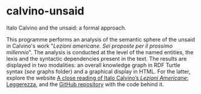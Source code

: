 # calvino-unsaid
Italo Calvino and the unsaid: a formal approach.

This programme performs an analysis of the semantic sphere of the unsaid in Calvino's work "*Lezioni americane. Sei proposte per il prossimo millennio*". The analysis is conducted at the level of the named entities, the lexis and the syntactic dependencies present in the text. The results are displayed in two modalities: an overall knowledge graph in RDF Turtle syntax (*see* graphs folder) and a graphical display in HTML. For the latter, explore the website <a href="https://eleonoraperuch.github.io/lezioni-americane/index.html" target="_blank">A close reading of Italo Calvino’s *Lezioni Americane*: Leggerezza.</a> and the [GitHub repository](https://github.com/EleonoraPeruch/lezioni-americane) with the code behind it.
